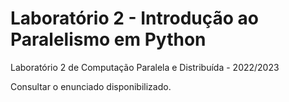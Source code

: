# Laboratório 2 - Introdução ao Paralelismo em Python

Laboratório 2 de Computação Paralela e Distribuída - 2022/2023

Consultar o enunciado disponibilizado.
